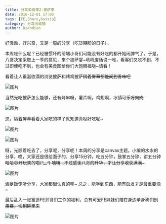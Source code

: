 ```yaml
---
title: 分享美食季2-披萨季
date: 2016-12-01 17:00
tags: [FE,Share,Gossip]
category: 分享会直播
author: Diandian
---
```


好激动，好兴奋，又是一周的分享（吃货期盼的日子）。

本周吃什么呢？已经被惯坏的前端小哥们可能没有好吃的都开始闹脾气了。于是，八哥决定采取上一季的意见，来个披萨宴~~~吼吼~~废话说一堆，看客们又吃不到，不过即使吃不到，也会有美食图给你们大饱眼福哒~请看！

<!--more-->

看着让人垂涎欲滴的浏览披萨和烤鸡披萨~~隔着屏幕都能闻到香味吧~~

![图片](/images/share/6-1.png)

当然光吃披萨怎么能够，还有烤串呀，薯片啊，鸡翅啊，冰镇可乐呀~~肉肉~~

![图片](/images/share/6-2.png)


恩，隔着屏幕看着大家吃的样子就知道真哒好吃呢~

![图片](/images/share/6-3.png)


![图片](/images/share/6-4.png)

呀，光顾着吃去了，分享呢，分享呢！本周的分享是canvas主题，小编的水水的分享，哎，大家还是很给面子的，分享15分钟，吃五分钟，鼓掌五分钟，讲五分钟~~哈哈😄开玩笑的啦(*^__^*) 嘻嘻…不过感谢八哥的升华，才让分享收获满满~~~


![图片](/images/share/6-5.png)

酒足饭饱听分享，大家都很认真的嘞~
总之，能学到东西，能有启发才是最重要滴~

最后乱入一张富途FE哥哥们工作的福利，总有可爱FE妹妹们陪在身边~~单身狗们别羡慕，快到碗里来~~

![图片](/images/share/6-6.png)
